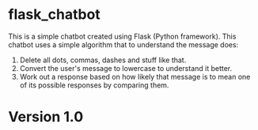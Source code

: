 # flask_chatbot
This is a simple chatbot created using Flask (Python framework).
This chatbot uses a simple algorithm that to understand the message does:
1. Delete all dots, commas, dashes and stuff like that.
2. Convert the user's message to lowercase to understand it better.
3. Work out a response based on how likely that message is to mean one of its possible responses by comparing them.
# Version 1.0
